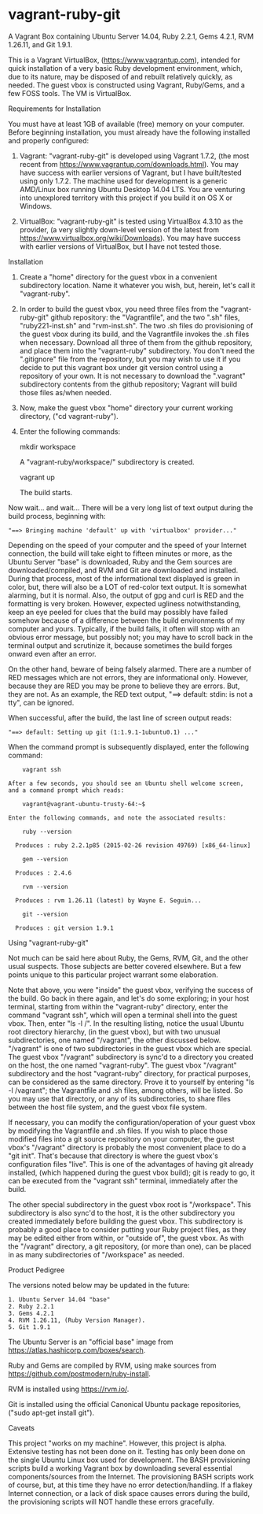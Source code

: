 # vagrant-ruby-git
A Vagrant Box containing Ubuntu Server 14.04, Ruby 2.2.1, Gems 4.2.1, RVM 1.26.11, and Git 1.9.1.

  This is a Vagrant VirtualBox, (https://www.vagrantup.com), intended for quick installation of a very basic Ruby development environment, which, due to its nature, may be disposed of and rebuilt relatively quickly, as needed.  The guest vbox is constructed using Vagrant, Ruby/Gems, and a few FOSS tools.  The VM is VirtualBox.
  
Requirements for Installation

  You must have at least 1GB of available (free) memory on your computer.  Before beginning installation, you must already have the following installed and properly configured:
  
  1. Vagrant: "vagrant-ruby-git" is developed using Vagrant 1.7.2, (the most recent from https://www.vagrantup.com/downloads.html).  You may have success with earlier versions of Vagrant, but I have built/tested using only 1.7.2.  The machine used for development is a generic AMD/Linux box running Ubuntu Desktop 14.04 LTS.  You are venturing into unexplored territory with this project if you build it on OS X or Windows.

  2. VirtualBox: "vagrant-ruby-git" is tested using VirtualBox 4.3.10 as the provider, (a very slightly down-level version of the latest from https://www.virtualbox.org/wiki/Downloads).  You may have success with earlier versions of VirtualBox, but I have not tested those.

Installation

  1.  Create a "home" directory for the guest vbox in a convenient subdirectory location.  Name it whatever you wish, but, herein, let's call it "vagrant-ruby".

  2.  In order to build the guest vbox, you need three files from the "vagrant-ruby-git" github repository: the "Vagrantfile", and the two ".sh" files, "ruby221-inst.sh" and "rvm-inst.sh".  The two .sh files do provisioning of the guest vbox during its build, and the Vagrantfile invokes the .sh files when necessary.  Download all three of them from the github repository, and place them into the "vagrant-ruby" subdirectory.  You don't need the ".gitignore" file from the repository, but you may wish to use it if you decide to put this vagrant box under git version control using a repository of your own.  It is not necessary to download the ".vagrant" subdirectory contents from the github repository; Vagrant will build those files as/when needed.

  3.  Now, make the guest vbox "home" directory your current working directory, ("cd vagrant-ruby").

  4.  Enter the following commands:
  
        mkdir workspace
      
      A "vagrant-ruby/workspace/" subdirectory is created.
      
        vagrant up
      
      The build starts.

  Now wait... and wait... There will be a very long list of text output during the build process, beginning with:
  
    "==> Bringing machine 'default' up with 'virtualbox' provider..."
     
  Depending on the speed of your computer and the speed of your Internet connection, the build will take eight to fifteen minutes or more, as the Ubuntu Server "base" is downloaded, Ruby and the Gem sources are downloaded/compiled, and RVM and Git are downloaded and installed.  During that process, most of the informational text displayed is green in color, but, there will also be a LOT of red-color text output.  It is somewhat alarming, but it is normal.  Also, the output of gpg and curl is RED and the formatting is very broken.  However, expected ugliness notwithstanding, keep an eye peeled for clues that the build may possibly have failed somehow because of a difference between the build environments of my computer and yours.  Typically, if the build fails, it often will stop with an obvious error message, but possibly not; you may have to scroll back in the terminal output and scrutinize it, because sometimes the build forges onward even after an error.
  
  On the other hand, beware of being falsely alarmed.  There are a number of RED messages which are not errors, they are informational only.  However, because they are RED you may be prone to believe they are errors.  But, they are not.  As an example, the RED text output, "==> default: stdin: is not a tty", can be ignored.
  
  When successful, after the build, the last line of screen output reads:
  
    "==> default: Setting up git (1:1.9.1-1ubuntu0.1) ..."
  
  When the command prompt is subsequently displayed, enter the following command:
  
        vagrant ssh
    
    After a few seconds, you should see an Ubuntu shell welcome screen, and a command prompt which reads:
    
        vagrant@vagrant-ubuntu-trusty-64:~$
        
    Enter the following commands, and note the associated results:
    
        ruby --version
        
      Produces : ruby 2.2.1p85 (2015-02-26 revision 49769) [x86_64-linux]
                
        gem --version
      
      Produces : 2.4.6
            
        rvm --version
        
      Produces : rvm 1.26.11 (latest) by Wayne E. Seguin...
            
        git --version
        
      Produces : git version 1.9.1
            
Using "vagrant-ruby-git"

  Not much can be said here about Ruby, the Gems, RVM, Git, and the other usual suspects.  Those subjects are better covered elsewhere.  But a few points unique to this particular project warrant some elaboration.
  
  Note that above, you were "inside" the guest vbox, verifying the success of the build.  Go back in there again, and let's do some exploring; in your host terminal, starting from within the "vagrant-ruby" directory, enter the command "vagrant ssh", which will open a terminal shell into the guest vbox.  Then, enter "ls -l /".  In the resulting listing, notice the usual Ubuntu root directory hierarchy, (in the guest vbox), but with two unusual subdirectories, one named "/vagrant", the other discussed below.  "/vagrant" is one of two subdirectories in the guest vbox which are special.  The guest vbox "/vagrant" subdirectory is sync'd to a directory you created on the host, the one named "vagrant-ruby".  The guest vbox "/vagrant" subdirectory and the host "vagrant-ruby" directory, for practical purposes, can be considered as the same directory.  Prove it to yourself by entering "ls -l /vagrant"; the Vagrantfile and .sh files, among others, will be listed.  So you may use that directory, or any of its subdirectories, to share files between the host file system, and the guest vbox file system.
  
  If necessary, you can modify the configuration/operation of your guest vbox by modifying the Vagrantfile and .sh files.  If you wish to place those modified files into a git source repository on your computer, the guest vbox's "/vagrant" directory is probably the most convenient place to do a "git init".  That's because that directory is where the guest vbox's configuration files "live".  This is one of the advantages of having git already installed, (which happened during the guest vbox build); git is ready to go, it can be executed from the "vagrant ssh" terminal, immediately after the build.
  
  The other special subdirectory in the guest vbox root is "/workspace".  This subdirectory is also sync'd to the host, it is the other subdirectory you created immediately before building the guest vbox.  This subdirectory is probably a good place to consider putting your Ruby project files, as they may be edited either from within, or "outside of", the guest vbox.  As with the "/vagrant" directory, a git repository, (or more than one), can be placed in as many subdirectories of "/workspace" as needed.
  
Product Pedigree

  The versions noted below may be updated in the future:

    1. Ubuntu Server 14.04 "base"
    2. Ruby 2.2.1
    3. Gems 4.2.1
    4. RVM 1.26.11, (Ruby Version Manager).
    5. Git 1.9.1
  
  The Ubuntu Server is an "official base" image from https://atlas.hashicorp.com/boxes/search.

  Ruby and Gems are compiled by RVM, using make sources from https://github.com/postmodern/ruby-install.

  RVM is installed using https://rvm.io/.

  Git is installed using the official Canonical Ubuntu package repositories, ("sudo apt-get install git").
  
Caveats

  This project "works on my machine".  However, this project is alpha.  Extensive testing has not been done on it.  Testing has only been done on the single Ubuntu Linux box used for development.  The BASH provisioning scripts build a working Vagrant box by downloading several essential components/sources from the Internet.  The provisioning BASH scripts work of course, but, at this time they have no error detection/handling.  If a flakey Internet connection, or a lack of disk space causes errors during the build, the provisioning scripts will NOT handle these errors gracefully.
  

